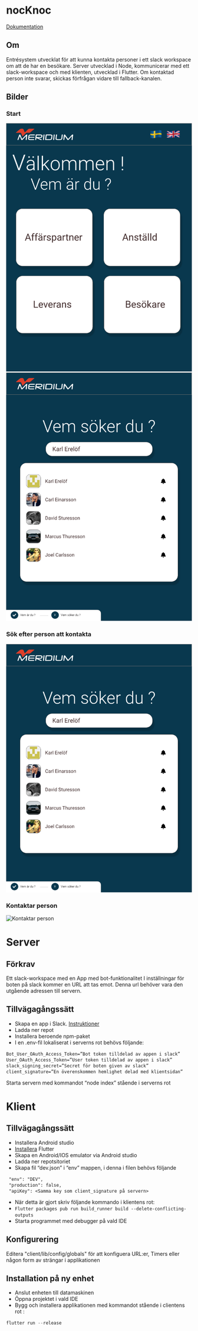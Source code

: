 # nocKnoc

[Dokumentation](https://github.com/cccarle/nocKnoc/wiki)

## Om

Entrésystem utvecklat för att kunna kontakta personer i ett slack workspace om att de har en besökare. 
Server utvecklad i Node, kommunicerar med ett slack-workspace och med klienten, utvecklad i Flutter.
Om kontaktad person inte svarar, skickas förfrågan vidare till fallback-kanalen.

## Bilder

### Start

![Starsida](/UI/Home.png) ![Söka efter person i workspacet](/UI/Search.png)

### Sök efter person att kontakta

![Söka efter person i workspacet](/UI/Search.png)


### Kontaktar person

![Kontaktar person](/UI/Search&nbsp-&nbsp2.png)

# Server

## Förkrav
Ett slack-workspace med en App med bot-funktionalitet
I inställningar för boten på slack kommer en URL att tas emot. Denna url behöver vara den utgående adressen till servern.
## Tillvägagångssätt
* Skapa en app i Slack. [Instruktioner](https://github.com/cccarle/nocKnoc/wiki/Skapa-Slackapplikation)
* Ladda ner repot
* Installera beroende npm-paket 
* I en .env-fil lokaliserat i serverns rot behövs följande:
```
Bot_User_OAuth_Access_Token=”Bot token tilldelad av appen i slack”
User_OAuth_Access_Token=”User token tilldelad av appen i slack”
slack_signing_secret=”Secret för boten given av slack”
client_signature=”En överenskommen hemlighet delad med klientsidan”
```
Starta servern med kommandot “node index” stående i serverns rot

# Klient

## Tillvägagångssätt

* Installera Android studio
* [Installera](https://github.com/cccarle/nocKnoc/wiki/Flutter-Installation) Flutter
* Skapa en Android/IOS emulator via Android studio
* Ladda ner repotsitoriet
* Skapa fil “dev.json” i “env” mappen, i denna i filen behövs följande
```
 "env": "DEV",
 "production": false,
 "apiKey": <Samma key som client_signature på servern>
```
* När detta är gjort skriv följande kommando i klientens rot:
* ```Flutter packages pub run build_runner build --delete-conflicting-outputs```
* Starta programmet med debugger på vald IDE

## Konfigurering

Editera "client/lib/config/globals" för att konfiguera URL:er, Timers eller någon form av strängar i applikationen

## Installation på ny enhet
* Anslut enheten till datamaskinen
* Öppna projektet i vald IDE
* Bygg och installera applikationen med kommandot stående i clientens rot :
```javascript
flutter run --release

